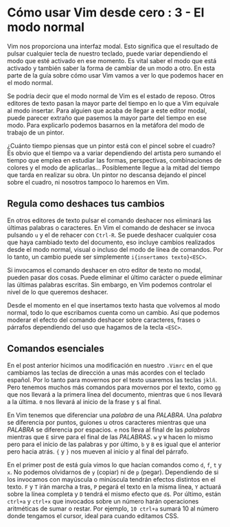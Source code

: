 # Cómo usar Vim desde cero : 3 - El modo normal

Vim nos proporciona una interfaz modal. Esto significa que el resultado de pulsar cualquier tecla de nuestro teclado, puede variar dependiendo el modo que esté activado en ese momento. Es vital saber el modo que está activado y también saber la forma de cambiar de un modo a otro. En esta parte de la guía sobre cómo usar Vim vamos a ver lo que podemos hacer en el modo normal.

Se podría decir que el modo normal de Vim es el estado de reposo. Otros editores de texto pasan la mayor parte del tiempo en lo que a Vim equivale al modo insertar. Para alguien que acaba de llegar a este editor modal, puede parecer extraño que pasemos la mayor parte del tiempo en ese modo. Para explicarlo podemos basarnos en la metáfora del modo de trabajo de un pintor.

¿Cuánto tiempo piensas que un pintor está con el pincel sobre el cuadro? Es obvio que el tiempo va a variar dependiendo del artista pero sumando el tiempo que emplea en estudiar las formas, perspectivas, combinaciones de colores y el modo de aplicarlas... Posiblemente llegue a la mitad del tiempo que tarda en realizar su obra. Un pintor no descansa dejando el pincel sobre el cuadro, ni nosotros tampoco lo haremos en Vim.

## Regula como deshaces tus cambios

En otros editores de texto pulsar el comando deshacer nos eliminará las últimas palabras o caracteres. En Vim el comando de deshacer se invoca pulsando `u` y el de rehacer con `Ctrl-R`. Se puede deshacer cualquier cosa que haya cambiado texto del documento, eso incluye cambios realizados desde el modo normal, visual o incluso del modo de línea de comandos. Por lo tanto, un cambio puede ser simplemente `i{insertamos texto}<ESC>`.

Si invocamos el comando deshacer en otro editor de texto no modal, pueden pasar dos cosas. Puede eliminar el último carácter o puede eliminar las últimas palabras escritas. Sin embargo, en Vim podemos controlar el nivel de lo que queremos deshacer.

Desde el momento en el que insertamos texto hasta que volvemos al modo normal, todo lo que escribamos cuenta como un cambio. Así que podemos moderar el efecto del comando deshacer sobre caracteres, frases o párrafos dependiendo del uso que hagamos de la tecla `<ESC>`.

## Comandos esenciales

En el post anterior hicimos una modificación en nuestro `.Vimrc` en el que cambiamos las teclas de dirección a unas más acordes con el teclado español. Por lo tanto para movernos por el texto usaremos las teclas `jklñ`. Pero tenemos muchos más comandos para movernos por el texto, como `gg` que nos llevará a la primera línea del documento, mientras que `G` nos llevará a la última. `0` nos llevará al inicio de la frase y `$` al final.

En Vim tenemos que diferenciar una *palabra* de una *PALABRA*. Una *palabra* se diferencia por puntos, guiones u otros caracteres mientras que una *PALABRA* se diferencia por espacios. `e` nos lleva al final de las *palabras* mientras que `E` sirve para el final de las *PALABRAS*. `w` y `W` hacen lo mismo pero para el inicio de las palabras y por último, `b` y `B` es igual que el anterior pero hacia atrás. `{` y `}` nos mueven al inicio y al final del párrafo.

En el primer post de está guía vimos lo que hacían comandos como `d`, `f`, `t` y `x`. No podemos olvidarnos de `y` (copiar) ni de `p` (pegar). Dependiendo de si los invocamos con mayúscula o minúscula tendrán efectos distintos en el texto. `F` y `T` irán marcha a tras, `P` pegará el texto en la misma línea, `Y` actuará sobre la línea completa y `D` tendrá el mismo efecto que `d$`. Por último, están `ctrl+a` y `ctrl+x` que invocados sobre un número harán operaciones aritméticas de sumar o restar. Por ejemplo, `10 ctrl+a` sumará 10 al número donde tengamos el cursor, ideal para cuando editamos CSS.

